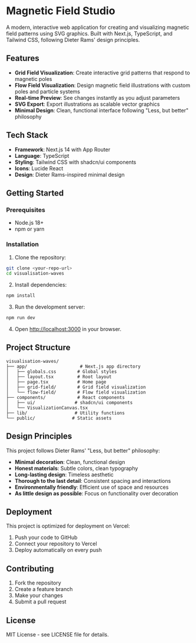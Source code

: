 # Magnetic Field Studio

A modern, interactive web application for creating and visualizing magnetic field patterns using SVG graphics. Built with Next.js, TypeScript, and Tailwind CSS, following Dieter Rams' design principles.

## Features

- **Grid Field Visualization**: Create interactive grid patterns that respond to magnetic poles
- **Flow Field Visualization**: Design magnetic field illustrations with custom poles and particle systems
- **Real-time Preview**: See changes instantly as you adjust parameters
- **SVG Export**: Export illustrations as scalable vector graphics
- **Minimal Design**: Clean, functional interface following "Less, but better" philosophy

## Tech Stack

- **Framework**: Next.js 14 with App Router
- **Language**: TypeScript
- **Styling**: Tailwind CSS with shadcn/ui components
- **Icons**: Lucide React
- **Design**: Dieter Rams-inspired minimal design

## Getting Started

### Prerequisites

- Node.js 18+ 
- npm or yarn

### Installation

1. Clone the repository:
```bash
git clone <your-repo-url>
cd visualisation-waves
```

2. Install dependencies:
```bash
npm install
```

3. Run the development server:
```bash
npm run dev
```

4. Open [http://localhost:3000](http://localhost:3000) in your browser.

## Project Structure

```
visualisation-waves/
├── app/                    # Next.js app directory
│   ├── globals.css        # Global styles
│   ├── layout.tsx         # Root layout
│   ├── page.tsx           # Home page
│   ├── grid-field/        # Grid field visualization
│   └── flow-field/        # Flow field visualization
├── components/            # React components
│   ├── ui/               # shadcn/ui components
│   └── VisualizationCanvas.tsx
├── lib/                  # Utility functions
└── public/              # Static assets
```

## Design Principles

This project follows Dieter Rams' "Less, but better" philosophy:

- **Minimal decoration**: Clean, functional design
- **Honest materials**: Subtle colors, clean typography
- **Long-lasting design**: Timeless aesthetic
- **Thorough to the last detail**: Consistent spacing and interactions
- **Environmentally friendly**: Efficient use of space and resources
- **As little design as possible**: Focus on functionality over decoration

## Deployment

This project is optimized for deployment on Vercel:

1. Push your code to GitHub
2. Connect your repository to Vercel
3. Deploy automatically on every push

## Contributing

1. Fork the repository
2. Create a feature branch
3. Make your changes
4. Submit a pull request

## License

MIT License - see LICENSE file for details. 